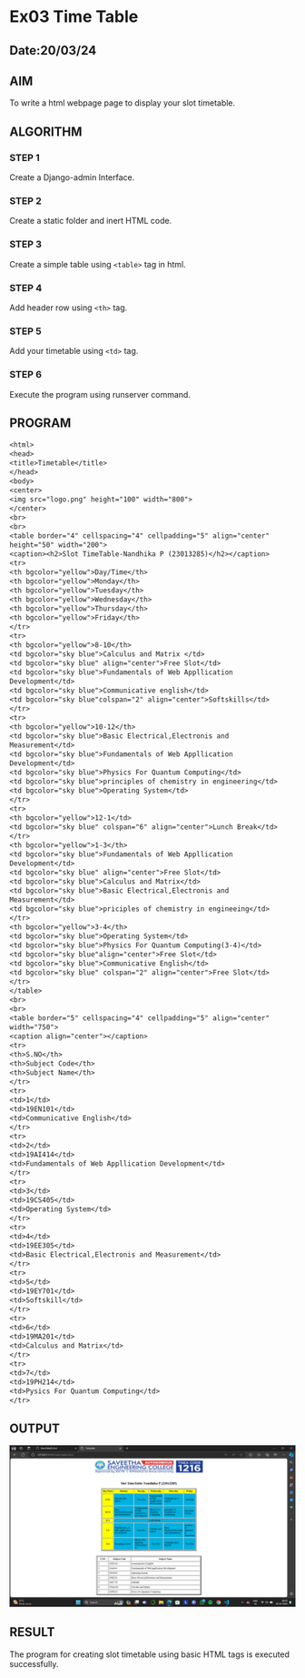 # Ex03 Time Table
## Date:20/03/24

## AIM
To write a html webpage page to display your slot timetable.

## ALGORITHM
### STEP 1
Create a Django-admin Interface.

### STEP 2
Create a static folder and inert HTML code.

### STEP 3
Create a simple table using ```<table>``` tag in html.

### STEP 4
Add header row using ```<th>``` tag.

### STEP 5
Add your timetable using ```<td>``` tag.

### STEP 6
Execute the program using runserver command.

## PROGRAM
```
<html>
<head>
<title>Timetable</title>
</head>
<body>
<center>
<img src="logo.png" height="100" width="800">
</center>
<br>
<br>
<table border="4" cellspacing="4" cellpadding="5" align="center" height="50" width="200">
<caption><h2>Slot TimeTable-Nandhika P (23013285)</h2></caption>
<tr>
<th bgcolor="yellow">Day/Time</th>
<th bgcolor="yellow">Monday</th>
<th bgcolor="yellow">Tuesday</th>
<th bgcolor="yellow">Wednesday</th>
<th bgcolor="yellow">Thursday</th>
<th bgcolor="yellow">Friday</th>
</tr>
<tr>
<th bgcolor="yellow">8-10</th>
<td bgcolor="sky blue">Calculus and Matrix </td>
<td bgcolor="sky blue" align="center">Free Slot</td>
<td bgcolor="sky blue">Fundamentals of Web Appllication Development</td>
<td bgcolor="sky blue">Communicative english</td>
<td bgcolor="sky blue"colspan="2" align="center">Softskills</td>
</tr>
<tr>
<th bgcolor="yellow">10-12</th>
<td bgcolor="sky blue">Basic Electrical,Electronis and Measurement</td>
<td bgcolor="sky blue">Fundamentals of Web Appllication Development</td>
<td bgcolor="sky blue">Physics For Quantum Computing</td>
<td bgcolor="sky blue">principles of chemistry in engineering</td>
<td bgcolor="sky blue">Operating System</td>
</tr>
<tr>
<th bgcolor="yellow">12-1</td>
<td bgcolor="sky blue" colspan="6" align="center">Lunch Break</td>
</tr>
<th bgcolor="yellow">1-3</th>
<td bgcolor="sky blue">Fundamentals of Web Appllication Development</td>
<td bgcolor="sky blue" align="center">Free Slot</td>
<td bgcolor="sky blue">Calculus and Matrix</td>
<td bgcolor="sky blue">Basic Electrical,Electronis and Measurement</td>
<td bgcolor="sky blue">priciples of chemistry in engineeing</td>
</tr>
<th bgcolor="yellow">3-4</th>
<td bgcolor="sky blue">Operating System</td>
<td bgcolor="sky blue">Physics For Quantum Computing(3-4)</td>
<td bgcolor="sky blue"align="center">Free Slot</td>
<td bgcolor="sky blue">Communicative English</td>
<td bgcolor="sky blue" colspan="2" align="center">Free Slot</td>
</tr>
</table>
<br>
<br>
<table border="5" cellspacing="4" cellpadding="5" align="center" width="750">
<caption align="center"></caption>
<tr>
<th>S.NO</th>
<th>Subject Code</th>
<th>Subject Name</th>
</tr>
<tr>
<td>1</td>
<td>19EN101</td>
<td>Communicative English</td>
</tr>
<tr>
<td>2</td>
<td>19AI414</td>
<td>Fundamentals of Web Appllication Development</td>
</tr>
<tr>
<td>3</td>
<td>19CS405</td>
<td>Operating System</td>
</tr>
<tr>
<td>4</td>
<td>19EE305</td>
<td>Basic Electrical,Electronis and Measurement</td>
</tr>
<tr>
<td>5</td>
<td>19EY701</td>
<td>Softskill</td>
</tr>
<tr>
<td>6</td>
<td>19MA201</td>
<td>Calculus and Matrix</td>
</tr>
<tr>
<td>7</td>
<td>19PH214</td>
<td>Pysics For Quantum Computing</td>
</tr>
```

## OUTPUT

![alt text](<Screenshot 2024-03-20 085059.png>)

## RESULT
The program for creating slot timetable using basic HTML tags is executed successfully.

